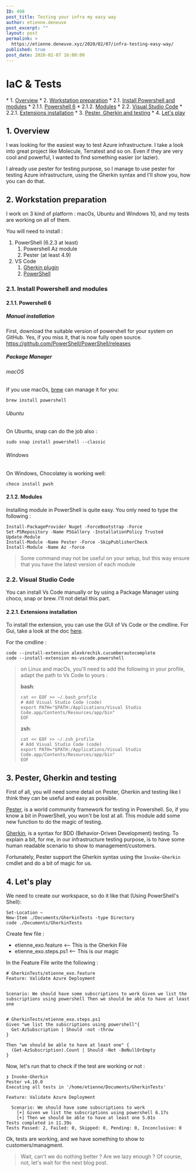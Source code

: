 ```yaml
---
ID: 498
post_title: Testing your infra my easy way
author: etienne.deneuve
post_excerpt: ""
layout: post
permalink: >
  https://etienne.deneuve.xyz/2020/02/07/infra-testing-easy-way/
published: true
post_date: 2020-02-07 16:00:00
---
```

<h1>IaC &amp; Tests</h1>
<!-- vscode-markdown-toc -->
* 1. <a href="#Overview">Overview</a>
* 2. <a href="#Workstationpreparation">Workstation preparation</a>
* 2.1. <a href="#InstallPowershellandmodules">Install Powershell and modules</a>
* 2.1.1. <a href="#Powershell6">Powershell 6</a>
* 2.1.2. <a href="#Modules">Modules</a>
* 2.2. <a href="#VisualStudioCode">Visual Studio Code</a>
* 2.2.1. <a href="#Extensionsinstallation">Extensions installation</a>
* 3. <a href="#PesterGherkinandtesting">Pester, Gherkin and testing</a>
* 4. <a href="#Letsplay">Let's play</a>

<!-- vscode-markdown-toc-config
    numbering=true
    autoSave=true
    /vscode-markdown-toc-config -->
<!-- /vscode-markdown-toc -->
<h2>1. <a name="Overview"></a>Overview</h2>
I was looking for the easiest way to test Azure infrastructure.
I take a look into great project like Molecule, Terratest and so on.
Even if they are very cool and powerful, I wanted to find something easier (or lazier).

I already use pester for testing purpose, so I manage to use pester for testing Azure infrastructure,
using the Gherkin syntax and I'll show you, how you can do that.
<h2>2. <a name="Workstationpreparation"></a>Workstation preparation</h2>
I work on 3 kind of platform : macOs, Ubuntu and Windows 10, and my tests are working on all of them.

You will need to install :
<ol>
 	<li>PowerShell (6.2.3 at least)
<ol>
 	<li>Powershell Az module</li>
 	<li>Pester (at least 4.9)</li>
</ol>
</li>
 	<li>VS Code
<ol>
 	<li><a href="https://marketplace.visualstudio.com/items?itemName=alexkrechik.cucumberautocomplete">Gherkin plugin</a></li>
 	<li><a href="https://marketplace.visualstudio.com/items?itemName=ms-vscode.PowerShell">PowerShell</a></li>
</ol>
</li>
</ol>
<h3>2.1. <a name="InstallPowershellandmodules"></a>Install Powershell and modules</h3>
<h4>2.1.1. <a name="Powershell6"></a>Powershell 6</h4>
<h5>Manual installation</h5>
First, download the suitable version of powershell for your system on GitHub. Yes, if you miss it, that is now fully open source.
<a href="https://github.com/PowerShell/PowerShell/releases">https://github.com/PowerShell/PowerShell/releases</a>
<h5>Package Manager</h5>
<h6>macOS</h6>
If you use macOs, <a href="https://brew.sh/">brew</a> can manage it  for you:
<pre><code class="language-sh">brew install powershell
</code></pre>
<h6>Ubuntu</h6>
On Ubuntu, snap can do the job also :
<pre><code class="language-zsh">sudo snap install powershell --classic
</code></pre>
<h6>Windows</h6>
On Windows, Chocolatey is working well:
<pre><code class="language-powershell">choco install pwsh
</code></pre>
<h4>2.1.2. <a name="Modules"></a>Modules</h4>
Installing module in PowerShell is quite easy. You only need to type the following :
<pre><code class="language-Powershell">Install-PackageProvider Nuget -ForceBootstrap -Force
Set-PSRepository -Name PSGallery -InstallationPolicy Trusted
Update-Module
Install-Module -Name Pester -Force -SkipPublisherCheck
Install-Module -Name Az -force
</code></pre>
<blockquote>
  Some command may not be useful on your setup, but this way ensure that you have the latest version of each module</blockquote>
<h3>2.2. <a name="VisualStudioCode"></a>Visual Studio Code</h3>
You can install Vs Code manually or by using a Package Manager using choco, snap or brew. I'll not detail this part.
<h4>2.2.1. <a name="Extensionsinstallation"></a>Extensions installation</h4>
To install the extension, you can use the GUI of Vs Code or the cmdline. For Gui, take a look at the doc <a href="https://code.visualstudio.com/docs/editor/extension-gallery">here</a>.

For the cmdline :
<pre><code class="language-shell">code --install-extension alexkrechik.cucumberautocomplete
code --install-extension ms-vscode.powershell
</code></pre>
<blockquote>
  on Linux and macOs, you'll need to add the following in your profile, adapt the path to Vs Code to yours :

<strong>bash</strong>:
<pre><code class="language-bash">cat &lt;&lt; EOF &gt;&gt; ~/.bash_profile
# Add Visual Studio Code (code)
export PATH="$PATH:/Applications/Visual Studio Code.app/Contents/Resources/app/bin"
EOF
</code></pre>
<strong>zsh</strong>:
<pre><code>cat &lt;&lt; EOF &gt;&gt; ~/.zsh_profile
# Add Visual Studio Code (code)
export PATH="$PATH:/Applications/Visual Studio Code.app/Contents/Resources/app/bin"
EOF
</code></pre>
</blockquote>
<h2>3. <a name="PesterGherkinandtesting"></a>Pester, Gherkin and testing</h2>
First of all, you will need some detail on Pester, Gherkin and testing like I think they can be useful and easy as possible.

<a href="https://github.com/pester/Pester">Pester</a>, is a world community framework for testing in Powershell. So, if you know a bit in PowerShell, you won't be lost at all. This module add some new function to do the magic of testing.

<a href="https://cucumber.io/docs/gherkin/reference/">Gherkin</a>, is a syntax for BDD (Behavior-Driven Development) testing. To explain a bit, for me, in our infrastructure testing purpose, is to have some human readable scenario to show to management/customers.

Fortunately, Pester support the Gherkin syntax using the <code>Invoke-Gherkin</code> cmdlet and do a bit of magic for us.
<h2>4. <a name="Letsplay"></a>Let's play</h2>
We need to create our workspace, so do it like that (Using PowerShell's Shell):
<pre><code class="language-Powershell">Set-Location ~
New-Item ./Documents/GherkinTests -type Directory
code ./Documents/GherkinTests
</code></pre>
Create few file :
<ul>
 	<li>etienne_exo.feature &lt;-- This is the Gherkin File</li>
 	<li>etienne_exo.steps.ps1 &lt;-- This is our magic</li>
</ul>
In the Feature File write the following :
<pre><code class="language-Gherkin"># GherkinTests/etienne_exo.feature
Feature: Validate Azure Deployment

  Scenario: We should have some subscriptions to work
    Given we list the subscriptions using powershell
    Then we should be able to have at least one
</code></pre>
<pre><code class="language-Powershell"># GherkinTests/etienne_exo.steps.ps1
Given "we list the subscriptions using powershell"{
  Get-AzSubscription | Should -not -throw
}

Then "we should be able to have at least one" {
  (Get-AzSubscription).Count | Should -Not -BeNullOrEmpty
}
</code></pre>
Now, let's run that to check if the test are working or not :
<pre><code class="language-PowerShell">❯ Invoke-Gherkin
Pester v4.10.0
Executing all tests in '/home/etienne/Documents/GherkinTests'

Feature: Validate Azure Deployment

  Scenario: We should have some subscriptions to work
    [+] Given we list the subscriptions using powershell 6.17s
    [+] Then we should be able to have at least one 5.01s
Tests completed in 11.39s
Tests Passed: 2, Failed: 0, Skipped: 0, Pending: 0, Inconclusive: 0
</code></pre>
Ok, tests are working, and we have something to show to customers/managment.
<blockquote>
  Wait, can't we do nothing better ? Are we lazy enough ?
Of course, not, let's wait for the next blog post.</blockquote>